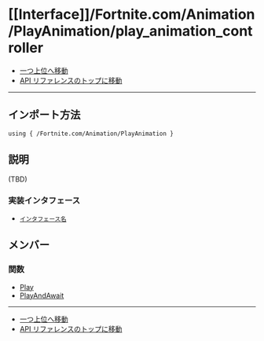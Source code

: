 # [[Interface]]/Fortnite.com/Animation/PlayAnimation/play_animation_controller

- [一つ上位へ移動](../main.md)
- [API リファレンスのトップに移動](../../../../main.md)

---

## インポート方法

```verse
using { /Fortnite.com/Animation/PlayAnimation }
```

## 説明

(TBD)

### 実装インタフェース

- [`インタフェース名`]()

## メンバー

### 関数

- [Play](./F_Play/main.md)
- [PlayAndAwait](./F_PlayAndAwait/main.md)

---

- [一つ上位へ移動](../main.md)
- [API リファレンスのトップに移動](../../../../main.md)
